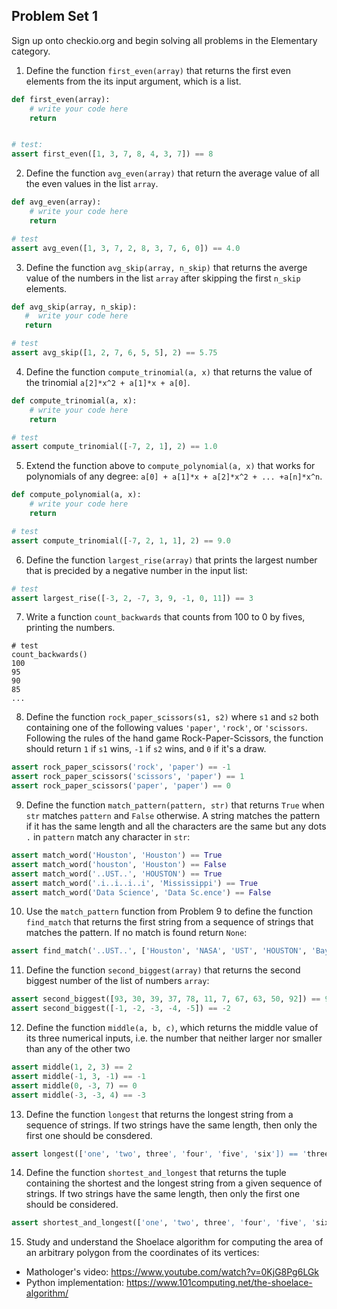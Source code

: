 Problem Set 1
------

Sign up onto checkio.org and begin solving all problems in the Elementary category. 

1. Define the function `first_even(array)` that returns the first even elements from the its input argument, which is a list.

```python
def first_even(array): 
    # write your code here
    return 


# test:
assert first_even([1, 3, 7, 8, 4, 3, 7]) == 8
```

2. Define the function `avg_even(array)` that return the average value of all the even values in the list `array`.

```python
def avg_even(array):
    # write your code here
    return 

# test
assert avg_even([1, 3, 7, 2, 8, 3, 7, 6, 0]) == 4.0
```

3. Define the function `avg_skip(array, n_skip)` that returns the averge value of the numbers in the list `array` after skipping the first `n_skip` elements. 

```python
def avg_skip(array, n_skip):
   #  write your code here 
   return 

# test
assert avg_skip([1, 2, 7, 6, 5, 5], 2) == 5.75
```

4. Define the function `compute_trinomial(a, x)` that returns the value of the trinomial `a[2]*x^2 + a[1]*x + a[0]`.

```python
def compute_trinomial(a, x):
    # write your code here
    return 

# test
assert compute_trinomial([-7, 2, 1], 2) == 1.0
```

5. Extend the function above to `compute_polynomial(a, x)` that works for polynomials of any degree: `a[0] + a[1]*x + a[2]*x^2 + ... +a[n]*x^n`.

```python
def compute_polynomial(a, x):
    # write your code here
    return 

# test 
assert compute_trinomial([-7, 2, 1, 1], 2) == 9.0
```

6. Define the function `largest_rise(array)` that prints the largest number that is precided by a negative number in the input list:

``` python
# test
assert largest_rise([-3, 2, -7, 3, 9, -1, 0, 11]) == 3
```

7. Write a function `count_backwards` that counts from 100 to 0 by fives, printing the numbers.

```pyhon
# test
count_backwards()
100
95
90
85
...
```

8. Define the function `rock_paper_scissors(s1, s2)` where `s1` and `s2` both containing one of the following values `'paper'`, `'rock'`, or `'scissors`. Following the rules of the hand game Rock-Paper-Scissors, the function should return `1` if `s1` wins, `-1` if `s2` wins, and `0` if it's a draw.

```python
assert rock_paper_scissors('rock', 'paper') == -1
assert rock_paper_scissors('scissors', 'paper') == 1
assert rock_paper_scissors('paper', 'paper') == 0
```

9. Define the function `match_pattern(pattern, str)` that returns `True` when `str` matches `pattern` and `False` otherwise. A string matches the pattern if it has the same length and all the characters are the same but any dots `.` in `pattern` match any character in `str`:

```python
assert match_word('Houston', 'Houston') == True
assert match_word('houston', 'Houston') == False
assert match_word('..UST..', 'HOUSTON') == True
assert match_word('.i..i..i..i', 'Mississippi') == True
assert match_word('Data Science', 'Data Sc.ence') == False
```

10. Use the `match_pattern` function from Problem 9 to define the function `find_match` that returns the first string from a sequence of strings that matches the pattern. If no match is found return `None`: 

```python
assert find_match('..UST..', ['Houston', 'NASA', 'UST', 'HOUSTON', 'Bayou']) == 'HOUSTON'
```

11. Define the function `second_biggest(array)` that returns the second biggest number of the list of numbers `array`:

```python
assert second_biggest([93, 30, 39, 37, 78, 11, 7, 67, 63, 50, 92]) == 92
assert second_biggest([-1, -2, -3, -4, -5]) == -2

```

12. Define the function `middle(a, b, c)`, which returns the middle value of its three numerical inputs, i.e. the number that neither larger nor smaller than any of the other two

```python
assert middle(1, 2, 3) == 2
assert middle(-1, 3, -1) == -1
assert middle(0, -3, 7) == 0
assert middle(-3, -3, 4) == -3
```

13. Define the function `longest` that returns the longest string from a sequence of strings. If two strings have the same length, then only the first one should be consdered.

```python
assert longest(['one', 'two', three', 'four', 'five', 'six']) == 'three'
```

14. Define the function `shortest_and_longest` that returns the tuple containing the shortest and the longest string from a given sequence of strings. If two strings have the same length, then only the first one should be considered. 

```python
assert shortest_and_longest(['one', 'two', three', 'four', 'five', 'six']) == ('one', 'three')
```

15. Study and understand the Shoelace algorithm for computing the area of an arbitrary polygon from the coordinates of its vertices:
  * Mathologer's video: https://www.youtube.com/watch?v=0KjG8Pg6LGk
  * Python implementation: https://www.101computing.net/the-shoelace-algorithm/ 
